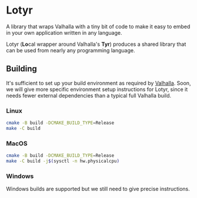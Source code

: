 # Lotyr
A library that wraps Valhalla with a tiny bit of code to make it easy to embed
in your own application written in any language.

Lotyr (**Lo**cal wrapper around Valhalla's **Tyr**) produces a shared library
that can be used from nearly any programming language.

## Building
It's sufficient to set up your build environment as required by [Valhalla](https://github.com/valhalla/valhalla).
Soon, we will give more specific environment setup instructions for Lotyr, since it
needs fewer external dependencies than a typical full Valhalla build.

### Linux
```sh
cmake -B build -DCMAKE_BUILD_TYPE=Release
make -C build
```

### MacOS
```sh
cmake -B build -DCMAKE_BUILD_TYPE=Release
make -C build -j$(sysctl -n hw.physicalcpu)
```

### Windows
Windows builds are supported but we still need to give precise instructions.
